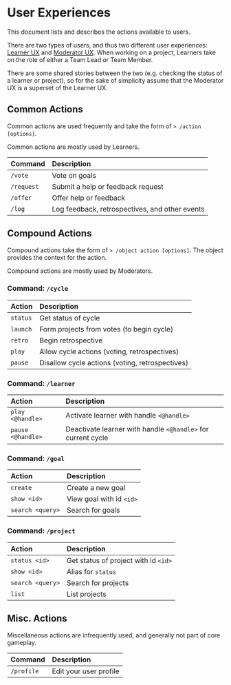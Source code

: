 # User Experiences

This document lists and describes the actions available to users.

There are two types of users, and thus two different user experiences: [Learner UX](learner.md) and [Moderator UX](moderator.md). When working on a project, Learners take on the role of either a Team Lead or Team Member.

There are some shared stories between the two (e.g. checking the status of a learner or project), so for the sake of simplicity assume that the Moderator UX is a superset of the Learner UX.

## Common Actions

Common actions are used frequently and take the form of `> /action [options]`.

Common actions are mostly used by Learners.

| Command    | Description                                    |
|:-----------|:-----------------------------------------------|
| `/vote`    | Vote on goals                                  |
| `/request` | Submit a help or feedback request              |
| `/offer`   | Offer help or feedback                         |
| `/log`     | Log feedback, retrospectives, and other events |

## Compound Actions

Compound actions take the form of `> /object action [options]`. The object provides the context for the action.

Compound actions are mostly used by Moderators.

### Command: `/cycle`

| Action   | Description                                     |
|:---------|:------------------------------------------------|
| `status` | Get status of cycle                             |
| `launch` | Form projects from votes (to begin cycle)       |
| `retro`  | Begin retrospective                             |
| `play`   | Allow cycle actions (voting, retrospectives)    |
| `pause`  | Disallow cycle actions (voting, retrospectives) |

### Command: `/learner`

| Action            | Description                                                  |
|:------------------|:-------------------------------------------------------------|
| `play <@handle>`  | Activate learner with handle `<@handle>`                     |
| `pause <@handle>` | Deactivate learner with handle `<@handle>` for current cycle |

### Command: `/goal`

| Action           | Description              |
|:-----------------|:-------------------------|
| `create`         | Create a new goal        |
| `show <id>`      | View goal with id `<id>` |
| `search <query>` | Search for goals         |

### Command: `/project`

| Action           | Description                          |
|:-----------------|:-------------------------------------|
| `status <id>`    | Get status of project with id `<id>` |
| `show <id>`      | Alias for `status`                   |
| `search <query>` | Search for projects                  |
| `list`           | List projects                        |

## Misc. Actions

Miscellaneous actions are infrequently used, and generally not part of core gameplay.

| Command    | Description            |
|:-----------|:-----------------------|
| `/profile` | Edit your user profile |
